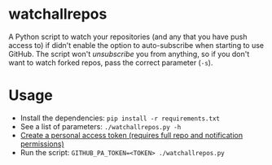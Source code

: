 # watchallrepos
A Python script to watch your repositories (and any that you have push access to) if didn't enable the option to auto-subscribe when starting to use GitHub. The script won't *unsubscribe* you from anything, so if you don't want to watch forked repos, pass the correct parameter (`-s`).

# Usage
- Install the dependencies: `pip install -r requirements.txt`
- See a list of parameters: `./watchallrepos.py -h`
- [Create a personal access token (requires full repo and notification permissions)](https://help.github.com/en/articles/creating-a-personal-access-token-for-the-command-line)
- Run the script: `GITHUB_PA_TOKEN=<TOKEN> ./watchallrepos.py`